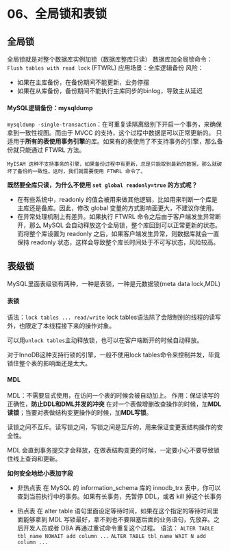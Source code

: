 # 06、全局锁和表锁

## 全局锁

全局锁就是对整个数据库实例加锁（数据库整库只读）
数据库加全局锁命令：`Flush tables with read lock` (FTWRL)
应用场景：全库逻辑备份
风险：
- 如果在主库备份，在备份期间不能更新，业务停摆
- 如果在从库备份，备份期间不能执行主库同步的binlog，导致主从延迟

#### MySQL逻辑备份：mysqldump

`mysqldump -single-transaction`：在可重复读隔离级别下开启一个事务，来确保拿到一致性视图。而由于 MVCC 的支持，这个过程中数据是可以正常更新的。
只适用于**所有的表使用事务引擎**的库。如果有的表使用了不支持事务的引擎，那么备份就只能通过 FTWRL 方法。

    MyISAM 这种不支持事务的引擎，如果备份过程中有更新，总是只能取到最新的数据，那么就破坏了备份的一致性。这时，我们就需要使用 FTWRL 命令了。

**既然要全库只读，为什么不使用 `set global readonly=true` 的方式呢？**

- 在有些系统中，readonly 的值会被用来做其他逻辑，比如用来判断一个库是主库还是备库。因此，修改 global 变量的方式影响面更大，不建议你使用。
- 在异常处理机制上有差异。如果执行 FTWRL 命令之后由于客户端发生异常断开，那么 MySQL 会自动释放这个全局锁，整个库回到可以正常更新的状态。而将整个库设置为 readonly 之后，如果客户端发生异常，则数据库就会一直保持 readonly 状态，这样会导致整个库长时间处于不可写状态，风险较高。

## 表级锁

MySQL里面表级锁有两种，一种是表锁，一种是元数据锁(meta data lock,MDL)

#### 表锁
语法：`lock tables ... read/write`
lock tables语法除了会限制别的线程的读写外，也限定了本线程接下来的操作对象。

可以用`unlock tables`主动释放锁，也可以在客户端断开的时候自动释放。

对于InnoDB这种支持行锁的引擎，一般不使用lock tables命令来控制并发，毕竟锁住整个表的影响面还是太大。

#### MDL

MDL：不需要显式使用，在访问一个表的时候会被自动加上。
作用：保证读写的正确性，**防止DDL和DML并发的冲突**
在对一个表做增删改查操作的时候，加**MDL读锁**；当要对表做结构变更操作的时候，加**MDL写锁**。

读锁之间不互斥。读写锁之间，写锁之间是互斥的，用来保证变更表结构操作的安全性。

MDL 会直到事务提交才会释放，在做表结构变更的时候，一定要小心不要导致锁住线上查询和更新。

**如何安全地给小表加字段**

- 非热点表
  在 MySQL 的 information_schema 库的 innodb_trx 表中，你可以查到当前执行中的事务。如果有长事务，先暂停 DDL，或者 kill 掉这个长事务

- 热点表
  在 alter table 语句里面设定等待时间，如果在这个指定的等待时间里面能够拿到 MDL 写锁最好，拿不到也不要阻塞后面的业务语句，先放弃。之后开发人员或者 DBA 再通过重试命令重复这个过程。
  语法：
  `ALTER TABLE tbl_name NOWAIT add column ...`
  `ALTER TABLE tbl_name WAIT N add column ...`